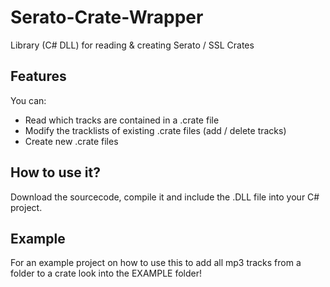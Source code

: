 # Serato-Crate-Wrapper
Library (C# DLL) for reading &amp; creating Serato / SSL Crates

## Features
You can: 

* Read which tracks are contained in a .crate file
* Modify the tracklists of existing .crate files (add / delete tracks)
* Create new .crate files 

##  How to use it?

Download the sourcecode, compile it and include the .DLL file into your C# project.

## Example

For an example project on how to use this to add all mp3 tracks from a folder to a crate look into the EXAMPLE folder!
